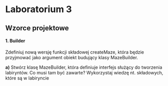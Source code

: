 # Laboratorium 3
## Wzorce projektowe

#### 1. Builder
Zdefiniuj nową wersję funkcji składowej createMaze, która będzie przyjmować jako argument
obiekt budujący klasy MazeBuilder.

**a)** Stwórz klasę MazeBuilder, która definiuje interfejs służący do tworzenia labiryntów.
Co musi tam być zawarte? Wykorzystaj wiedzę nt. składowych, które są w labiryncie
